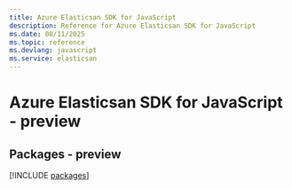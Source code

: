 ```yaml
---
title: Azure Elasticsan SDK for JavaScript
description: Reference for Azure Elasticsan SDK for JavaScript
ms.date: 08/11/2025
ms.topic: reference
ms.devlang: javascript
ms.service: elasticsan
---
```

# Azure Elasticsan SDK for JavaScript - preview
## Packages - preview
[!INCLUDE [packages](elasticsan-index.md)]